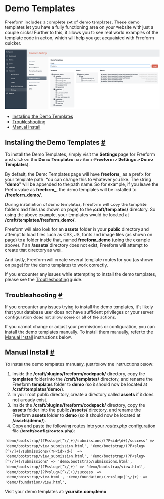 # Demo Templates
Freeform includes a complete set of demo templates. These demo templates let you have a fully functioning area on your website with just a couple clicks! Further to this, it allows you to see real world examples of the template code in action, which will help you get acquainted with Freeform quicker.

[![Demo Templates Install](images/cp_settings-demo-templates.png)](images/cp_settings-demo-templates.png)

* [Installing the Demo Templates](#install)
* [Troubleshooting](#troubleshooting)
* [Manual Install](#manual-install)

## Installing the Demo Templates <a href="#install" id="install" class="docs-anchor">#</a>

To install the Demo Templates, simply visit the **Settings** page for Freeform and click on the **Demo Templates** nav item (**Freeform > Settings > Demo Templates**).

By default, the Demo Templates page will have **freeform_** as a prefix for your template path. You can change this to whatever you like. The string "**demo**" will be appended to the path name. So for example, if you leave the Prefix value as **freeform_**, the demo templates will be installed to **/freeform_demo/**.

During installation of demo templates, Freeform will copy the template folders and files (as shown on page) to the **/craft/templates/** directory. So using the above example, your templates would be located at **/craft/templates/freeform_demo/**.

Freeform will also look for an **assets** folder in your **public** directory and attempt to load files such as CSS, JS, fonts and image files (as shown on page) to a folder inside that, named **freeform_demo** (using the example above). If an **/assets/** directory does not exist, Freeform will attempt to create that directory as well.

And lastly, Freeform will create several template routes for you (as shown on page) for the demo templates to work correctly.

If you encounter any issues while attempting to install the demo templates, please see the [Troubleshooting](#troubleshooting) guide.


## Troubleshooting <a href="#troubleshooting" id="troubleshooting" class="docs-anchor">#</a>

If you encounter any issues trying to install the demo templates, it's likely that your database user does not have sufficient privileges or your server configuration does not allow some or all of the actions.

If you cannot change or adjust your permissions or configuration, you can install the demo templates manually. To install them manually, refer to the [Manual Install](#manual-install) instructions below.


## Manual Install <a href="#manual-install" id="manual-install" class="docs-anchor">#</a>

To install the demo templates manually, just follow the instructions below:

1. Inside the **/craft/plugins/freeform/codepack/** directory, copy the **templates** folder into the **/craft/templates/** directory, and rename the Freeform **templates** folder to **demo** (so it should now be located at **/craft/templates/demo/**).
2. In your root public directory, create a directory called **assets** if it does not already exist.
3. Inside the **/craft/plugins/freeform/codepack/** directory, copy the **assets** folder into the public **/assets/** directory, and rename the Freeform **assets** folder to **demo** (so it should now be located at **/assets/demo/**).
4. Copy and paste the following routes into your *routes.php* configuration file (**/craft/config/routes.php**):

`'demo/bootstrap/(?P<slug>[^\/]+)/submissions/(?P<id>\d+)/success' => 'demo/bootstrap/view_submission.html',
'demo/bootstrap/(?P<slug>[^\/]+)/submissions/(?P<id>\d+)' => 'demo/bootstrap/view_submission.html',
'demo/bootstrap/(?P<slug>[^\/]+)/submissions' => 'demo/bootstrap/submissions.html',
'demo/bootstrap/(?P<slug>[^\/]+)' => 'demo/bootstrap/view.html',
'demo/bootstrap/(?P<slug>[^\/]+)/success' => 'demo/bootstrap/view.html',
'demo/foundation/(?P<slug>[^\/]+)' => 'demo/foundation/view.html',`

Visit your demo templates at: **yoursite.com/demo**
